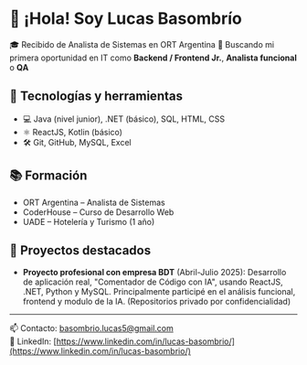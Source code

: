 # 👋 ¡Hola! Soy Lucas Basombrío

🎓 Recibido de Analista de Sistemas en ORT Argentina
🚀 Buscando mi primera oportunidad en IT como **Backend / Frontend Jr.**, **Analista funcional** o **QA**

## 🔧 Tecnologías y herramientas
- 💻 Java (nivel junior), .NET (básico), SQL, HTML, CSS
- ⚛️ ReactJS, Kotlin (básico)
- 🛠️ Git, GitHub, MySQL, Excel

## 📚 Formación
- ORT Argentina – Analista de Sistemas
- CoderHouse – Curso de Desarrollo Web
- UADE – Hotelería y Turismo (1 año)

## 📌 Proyectos destacados
- **Proyecto profesional con empresa BDT** (Abril-Julio 2025): Desarrollo de aplicación real, "Comentador de Código con IA", usando ReactJS, .NET, Python y MySQL. Principalmente participé en el análisis funcional, frontend y modulo de la IA.  (Repositorios privado por confidencialidad)

---

📫 Contacto: [basombrio.lucas5@gmail.com](mailto:basombrio.lucas5@gmail.com)  
🔗 LinkedIn: [https://www.linkedin.com/in/lucas-basombrio/](https://www.linkedin.com/in/lucas-basombrio/)
